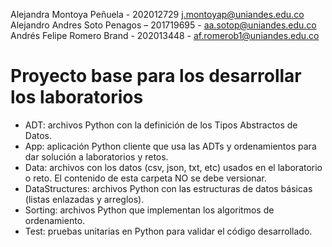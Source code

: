 Alejandra Montoya Peñuela - 202012729 j.montoyap@uniandes.edu.co  
Alejandro Andres Soto Penagos – 201719695 -  aa.sotop@uniandes.edu.co 
Andrés Felipe Romero Brand - 202013448 - af.romerob1@uniandes.edu.co 

# Proyecto base para los desarrollar los laboratorios
*	ADT: archivos Python con la definición de los Tipos Abstractos de Datos.
*	App: aplicación Python cliente que usa las ADTs y ordenamientos para dar solución a laboratorios y retos.
*	Data: archivos con los datos (csv, json, txt, etc) usados en el laboratorio o reto. El contenido de esta carpeta NO se debe versionar.
*	DataStructures: archivos Python con las estructuras de datos básicas (listas enlazadas y arreglos).
*	Sorting: archivos Python que implementan los algoritmos de ordenamiento.
*	Test: pruebas unitarias en Python para validar el código desarrollado.
